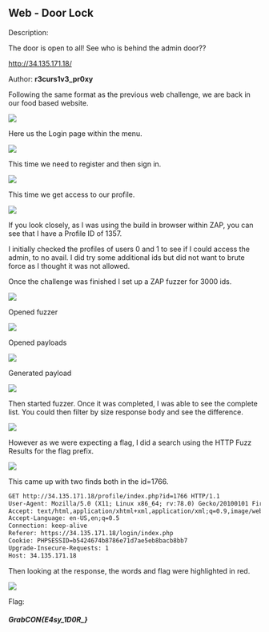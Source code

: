 ## Web - Door Lock

Description:

The door is open to all! See who is behind the admin door??

http://34.135.171.18/

Author: **r3curs1v3_pr0xy**

Following the same format as the previous web challenge, we are back in our food based website.

![](20210905135636.png)

Here us the Login page within the menu.

![](20210905135810.png)

This time we need to register and then sign in.

![](20210905150259.png)

This time we get access to our profile.

![](20210905150432.png)

If you look closely, as I was using the build in browser within ZAP, you can see that I have a Profile ID of 1357.

I initially checked the profiles of users 0 and 1 to see if I could access the admin, to no avail. I did try some additional ids but did not want to brute force as I thought it was not allowed.

Once the challenge was finished I set up a ZAP fuzzer for 3000 ids.

![](20210905150943.png)

Opened fuzzer

![](20210905151037.png)

Opened payloads

![](20210905151125.png)

Generated payload

![](20210905151303.png)

Then started fuzzer. Once it was completed, I was able to see the complete list. You could then filter by size response body and see the difference.

![](20210905151616.png)

However as we were expecting a flag, I did a search using the HTTP Fuzz Results for the flag prefix. 

![](20210905151847.png)

This came up with two finds both in the id=1766.

```html
GET http://34.135.171.18/profile/index.php?id=1766 HTTP/1.1
User-Agent: Mozilla/5.0 (X11; Linux x86_64; rv:78.0) Gecko/20100101 Firefox/78.0
Accept: text/html,application/xhtml+xml,application/xml;q=0.9,image/webp,*/*;q=0.8
Accept-Language: en-US,en;q=0.5
Connection: keep-alive
Referer: https://34.135.171.18/login/index.php
Cookie: PHPSESSID=b5424674b8786e71d7ae5eb8bacb8bb7
Upgrade-Insecure-Requests: 1
Host: 34.135.171.18
```

Then looking at the response, the words and flag were highlighted in red.

![](20210905152141.png)

Flag:
#####  GrabCON{E4sy_1D0R_}   
